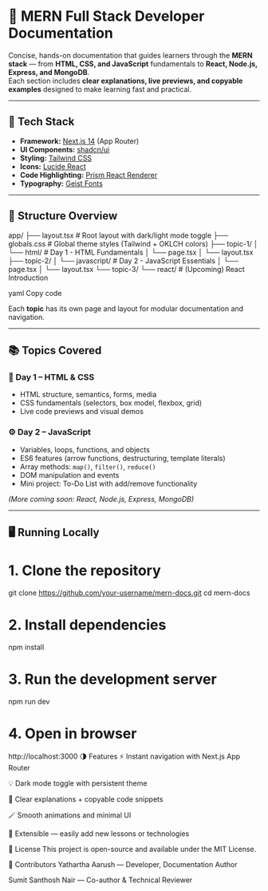 # 📘 MERN Full Stack Developer Documentation

Concise, hands-on documentation that guides learners through the **MERN stack** — from **HTML, CSS, and JavaScript** fundamentals to **React, Node.js, Express, and MongoDB**.  
Each section includes **clear explanations, live previews, and copyable examples** designed to make learning fast and practical.

---

## 🚀 Tech Stack

- **Framework:** [Next.js 14](https://nextjs.org/) (App Router)
- **UI Components:** [shadcn/ui](https://ui.shadcn.com/)
- **Styling:** [Tailwind CSS](https://tailwindcss.com/)
- **Icons:** [Lucide React](https://lucide.dev/)
- **Code Highlighting:** [Prism React Renderer](https://github.com/FormidableLabs/prism-react-renderer)
- **Typography:** [Geist Fonts](https://vercel.com/fonts)

---

## 🧭 Structure Overview

app/
├── layout.tsx # Root layout with dark/light mode toggle
├── globals.css # Global theme styles (Tailwind + OKLCH colors)
├── topic-1/
│ └── html/ # Day 1 - HTML Fundamentals
│ └── page.tsx
│ └── layout.tsx
├── topic-2/
│ └── javascript/ # Day 2 - JavaScript Essentials
│ └── page.tsx
│ └── layout.tsx
└── topic-3/
└── react/ # (Upcoming) React Introduction

yaml
Copy code

Each **topic** has its own page and layout for modular documentation and navigation.

---

## 📚 Topics Covered

### 🧩 Day 1 – HTML & CSS  
- HTML structure, semantics, forms, media  
- CSS fundamentals (selectors, box model, flexbox, grid)  
- Live code previews and visual demos  

### ⚙️ Day 2 – JavaScript  
- Variables, loops, functions, and objects  
- ES6 features (arrow functions, destructuring, template literals)  
- Array methods: `map()`, `filter()`, `reduce()`  
- DOM manipulation and events  
- Mini project: To-Do List with add/remove functionality  

*(More coming soon: React, Node.js, Express, MongoDB)*

---

## 🖥️ Running Locally

# 1. Clone the repository
git clone https://github.com/your-username/mern-docs.git
cd mern-docs

# 2. Install dependencies
npm install

# 3. Run the development server
npm run dev

# 4. Open in browser
http://localhost:3000
🌗 Features
⚡ Instant navigation with Next.js App Router

💡 Dark mode toggle with persistent theme

🧠 Clear explanations + copyable code snippets

🪄 Smooth animations and minimal UI

🧱 Extensible — easily add new lessons or technologies

📄 License
This project is open-source and available under the MIT License.

👥 Contributors
Yathartha Aarush — Developer, Documentation Author

Sumit Santhosh Nair — Co-author & Technical Reviewer
